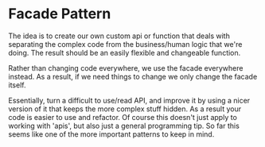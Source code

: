 # Facade Pattern
The idea is to create our own custom api or function that deals with separating the complex code from the business/human logic that we're doing. The result should be an easily flexible and changeable function.

Rather than changing code everywhere, we use the facade everywhere instead. As a result, if we need things to change we only change the facade itself.

Essentially, turn a difficult to use/read API, and improve it by using a nicer version of it that keeps the more complex stuff hidden. As a result your code is easier to use and refactor. Of course this doesn't just apply to working with 'apis', but also just a general programming tip. So far this seems like one of the more important patterns to keep in mind. 